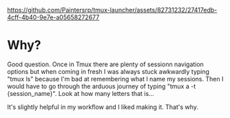 

https://github.com/Paintersrp/tmux-launcher/assets/82731232/27417edb-4cff-4b40-9e7e-a05658272677

# Why?

Good question. Once in Tmux there are plenty of sessionn navigation options but when coming in fresh I was always stuck awkwardly typing "tmux ls" because I'm bad at remembering what I name my sessions. Then I would have to go through the arduous journey of typing "tmux a -t {session_name}". Look at how many letters that is...

It's slightly helpful in my workflow and I liked making it. That's why. 
